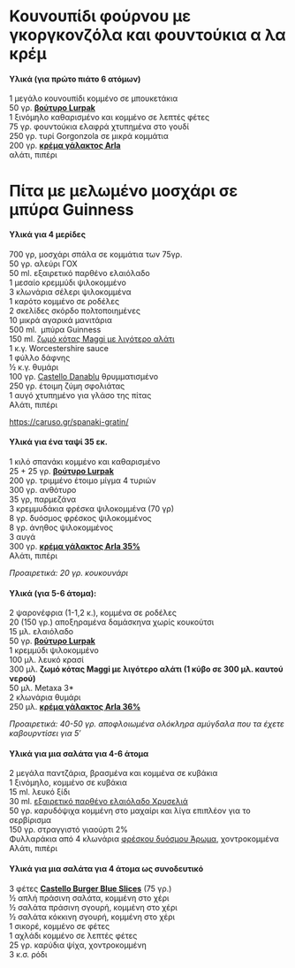 
# Κουνουπίδι φούρνου με γκοργκονζόλα και φουντούκια α λα κρέμ
#### **Υλικά (για πρώτο πιάτο 6 ατόμων)**

1 μεγάλο κουνουπίδι κομμένο σε μπουκετάκια  
50 γρ. [**βούτυρο Lurpak**](https://www.lurpak.com/el-gr/)  
1 ξινόμηλο καθαρισμένο και κομμένο σε λεπτές φέτες  
75 γρ. φουντούκια ελαφρά χτυπημένα στο γουδί  
250 γρ. τυρί Gorgonzola σε μικρά κομμάτια  
200 γρ. [**κρέμα γάλακτος Arla**](https://www.arlafoods.gr/our-brands/gala_krema-galaktos/)  
αλάτι, πιπέρι


# Πίτα με μελωμένο μοσχάρι σε μπύρα Guinness
#### Υλικά για 4 μερίδες

700 γρ, μοσχάρι σπάλα σε κομμάτια των 75γρ.  
50 γρ. αλεύρι ΓΟΧ  
50 ml. εξαιρετικό παρθένο ελαιόλαδο  
1 μεσαίο κρεμμύδι ψιλοκομμένο  
3 κλωνάρια σέλερι ψιλοκομμένα  
1 καρότο κομμένο σε ροδέλες  
2 σκελίδες σκόρδο πολτοποιημένες  
10 μικρά αγαρικά μανιτάρια  
500 ml.  μπύρα Guinness  
150 ml. [ζωμό κότας Maggi με λιγότερο αλάτι](https://www.maggicooking.gr/product/maggi-zomos-kotas-me-ligotero-alati/)  
1 κ.γ. Worcestershire sauce  
1 φύλλο δάφνης  
½ κ.γ. θυμάρι  
100 γρ. [Castello Danablu](https://www.arlafoods.gr/our-brands/castello_cheese/) θρυμματισμένο  
250 γρ. έτοιμη ζύμη σφολιάτας  
1 αυγό χτυπημένο για γλάσο της πίτας  
Αλάτι, πιπέρι


https://caruso.gr/spanaki-gratin/
#### Υλικά για ένα ταψί 35 εκ.

1 κιλό σπανάκι κομμένο και καθαρισμένο  
25 + 25 γρ. **[βούτυρο Lurpak](https://www.lurpak.com/gr/)**  
200 γρ. τριμμένο έτοιμο μίγμα 4 τυριών  
300 γρ. ανθότυρο  
35 γρ, παρμεζάνα  
3 κρεμμυδάκια φρέσκα ψιλοκομμένα (70 γρ)  
8 γρ. δυόσμος φρέσκος ψιλοκομμένος  
8 γρ. άνηθος ψιλοκομμένος  
3 αυγά  
300 γρ. **[κρέμα γάλακτος Arla 35%](https://www.arlafoods.gr/our-brands/gala_krema-galaktos/)**  
Αλάτι, πιπέρι

_Προαιρετικά: 20 γρ. κουκουνάρι_

#### **Υλικά (για 5-6 άτομα):**

2 ψαρονέφρια (1-1,2 κ.), κομμένα σε ροδέλες  
20 (150 γρ.) αποξηραμένα δαμάσκηνα χωρίς κουκούτσι  
15 μλ. ελαιόλαδο  
50 γρ. **[βούτυρο Lurpak](https://new.lurpak.com/gr/)**  
1 κρεμμύδι ψιλοκομμένο  
100 μλ. λευκό κρασί  
300 μλ. **ζωμό κότας Maggi με λιγότερο αλάτι (1 κύβο σε 300 μλ. καυτού νερού)**  
50 μλ. Metaxa 3*  
2 κλωνάρια θυμάρι  
250 μλ. **[κρέμα γάλακτος Arla 36%](https://www.arlafoods.gr/our-brands/gala_krema-galaktos/)**

_Προαιρετικά: 40-50 γρ. αποφλοιωμένα ολόκληρα αμύγδαλα_ _που τα έχετε καβουρντίσει για 5′_


#### **Υλικά για μια σαλάτα για 4-6 άτομα**

2 μεγάλα παντζάρια, βρασμένα και κομμένα σε κυβάκια  
1 ξινόμηλο, κομμένο σε κυβάκια  
15 ml. λευκό ξίδι  
30 ml. [εξαιρετικό παρθένο ελαιόλαδο Χρυσελιά](https://www.xriselia.gr/eksairetiko-partheno-elaiolado/)  
50 γρ. καρυδόψιχα κομμένη στο μαχαίρι και λίγα επιπλέον για το σερβίρισμα  
150 γρ. στραγγιστό γιαούρτι 2%  
Φυλλαράκια από 4 κλωνάρια [φρέσκου δυόσμου Άρωμα](https://aroma-herbs.com/products/spearmint/), χοντροκομμένα  
Αλάτι, πιπέρι

#### **Υλικά για μια σαλάτα για 4 άτομα ως συνοδευτικό**

3 φέτες [**Castello Burger Blue Slices**](https://www.arlafoods.gr/our-brands/castello-burger-blue-150gr-195652/) (75 γρ.)  
½ απλή πράσινη σαλάτα, κομμένη στο χέρι  
½ σαλάτα πράσινη σγουρή, κομμένη στο χέρι  
½ σαλάτα κόκκινη σγουρή, κομμένη στο χέρι  
1 σικορέ, κομμένο σε φέτες  
1 αχλάδι κομμένο σε λεπτές φέτες  
25 γρ. καρύδια ψίχα, χοντροκομμένη  
3 κ.σ. ρόδι